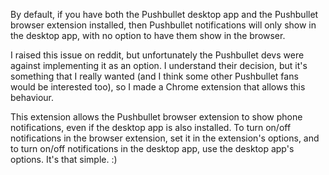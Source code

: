 By default, if you have both the Pushbullet desktop app and the Pushbullet browser extension installed, then Pushbullet notifications will only show in the desktop app, with no option to have them show in the browser.

I raised this issue on reddit, but unfortunately the Pushbullet devs were against implementing it as an option. I understand their decision, but it's something that I really wanted (and I think some other Pushbullet fans would be interested too), so I made a Chrome extension that allows this behaviour.

This extension allows the Pushbullet browser extension to show phone notifications, even if the desktop app is also installed. To turn on/off notifications in the browser extension, set it in the extension's options, and to turn on/off notifications in the desktop app, use the desktop app's options. It's that simple. :)
